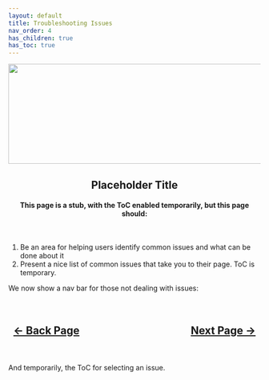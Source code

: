 ```yaml
---
layout: default
title: Troubleshooting Issues
nav_order: 4
has_children: true
has_toc: true
---
```


<style>
  .navigation-container {
    display: flex;
    justify-content: space-between;
    align-items: center;
    width: 100%;
  }
  
  .nav-button {
    margin: 10px;
  }
</style>

<p align="center">
  <img width="650" height="200" src="../../../assets/Header-CommonTroubleshoot.png">
</p>

<h2 align="center">Placeholder Title</h2>

<h4 align="center">This page is a stub, with the ToC enabled temporarily, but this page should:</h4>
<br>

1. Be an area for helping users identify common issues and what can be done about it
2. Present a nice list of common issues that take you to their page. ToC is temporary.

We now show a nav bar for those not dealing with issues:

<h2 align="center">
  <br>
  <div class="navigation-container">
    <a class="nav-button" href="../../03-DiskUtility/">&larr; Back Page</a>
    <a class="nav-button" href="../../05-OOBE/">Next Page &rarr;</a>
  </div>
  <br>
</h2>

And temporarily, the ToC for selecting an issue.
